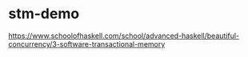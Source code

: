 # stm-demo

https://www.schoolofhaskell.com/school/advanced-haskell/beautiful-concurrency/3-software-transactional-memory
